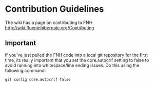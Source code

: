 # Contribution Guidelines

The wiki has a page on contributing to FNH:
http://wiki.fluentnhibernate.org/Contributing

## Important
If you've just pulled the FNH code into a local git repository for the first time, its really important that you set the core.autocrlf setting to false to avoid running into whitespace/line ending issues. Do this using the following command:

```
git config core.autocrlf false
```


